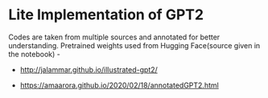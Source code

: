 # Lite Implementation of GPT2

Codes are taken from multiple sources and annotated for better understanding. Pretrained weights used from Hugging Face(source given in the notebook) - 

- http://jalammar.github.io/illustrated-gpt2/

- https://amaarora.github.io/2020/02/18/annotatedGPT2.html
